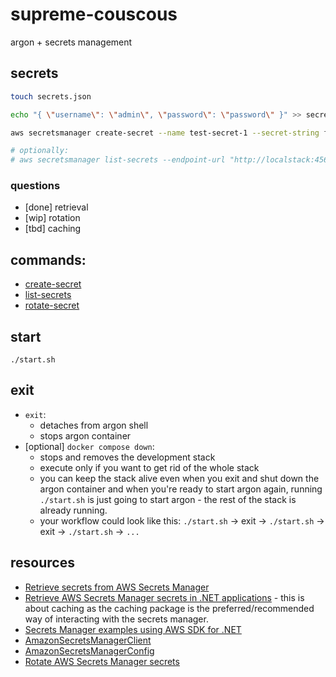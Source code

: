 # supreme-couscous

argon + secrets management

## secrets

```bash
touch secrets.json

echo "{ \"username\": \"admin\", \"password\": \"password\" }" >> secrets.json

aws secretsmanager create-secret --name test-secret-1 --secret-string file://secrets.json --endpoint-url "http://localstack:4566" > /dev/null

# optionally:
# aws secretsmanager list-secrets --endpoint-url "http://localstack:4566"
```

### questions

* [done] retrieval
* [wip] rotation
* [tbd] caching

## commands:

* [create-secret](https://awscli.amazonaws.com/v2/documentation/api/latest/reference/secretsmanager/create-secret.html)
* [list-secrets](https://awscli.amazonaws.com/v2/documentation/api/latest/reference/secretsmanager/list-secrets.html)
* [rotate-secret](https://awscli.amazonaws.com/v2/documentation/api/latest/reference/secretsmanager/rotate-secret.html)

## start

`./start.sh`

## exit

* `exit`:
  * detaches from argon shell
  * stops argon container
* [optional] `docker compose down`:
  * stops and removes the development stack
  * execute only if you want to get rid of the whole stack
  * you can keep the stack alive even when you exit and shut down the argon container and when you're ready to start argon again, running `./start.sh` is just going to start argon - the rest of the stack is already running.
  * your workflow could look like this: `./start.sh` -> exit -> `./start.sh` -> exit -> `./start.sh` -> `...` 

## resources

* [Retrieve secrets from AWS Secrets Manager](https://docs.aws.amazon.com/secretsmanager/latest/userguide/retrieving-secrets.html)
* [Retrieve AWS Secrets Manager secrets in .NET applications](https://docs.aws.amazon.com/secretsmanager/latest/userguide/retrieving-secrets_cache-net.html) - this is about caching as the caching package is the preferred/recommended way of interacting with the secrets manager.
* [Secrets Manager examples using AWS SDK for .NET](https://docs.aws.amazon.com/sdk-for-net/v3/developer-guide/csharp_secrets-manager_code_examples.html)
* [AmazonSecretsManagerClient](https://docs.aws.amazon.com/sdkfornet/v3/apidocs/items/SecretsManager/TSecretsManagerClient.html)
* [AmazonSecretsManagerConfig](https://docs.aws.amazon.com/sdkfornet/v3/apidocs/items/SecretsManager/TSecretsManagerConfig.html)
* [Rotate AWS Secrets Manager secrets](https://docs.aws.amazon.com/secretsmanager/latest/userguide/rotating-secrets.html)